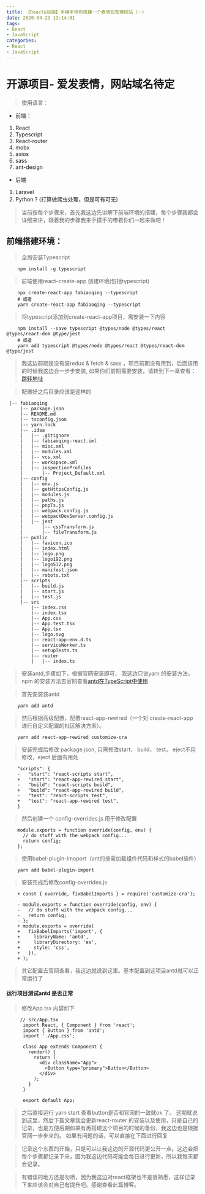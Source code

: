 ```yaml
---
title: 【React&后端】手摸手带你搭建一个表情包管理网站（一）
date: 2020-04-23 13:14:01
tags:
- React
- JavaScript
categories:
- React
- JavaScript
---
```


# 开源项目- 爱发表情，网站域名待定

> 使用语言：

- 前端：
1. React
2. Typescript
3. React-router
4. mobx
5. axios
6. sass
7. ant-design

- 后端
1. Laravel
2. Python ? (打算做爬虫处理，但是可有可无)

> 当前按每个步骤来，首先我这边先讲解下前端环境的搭建，每个步骤我都会详细来讲，跟着我的步骤我来手摸手的带着你们一起来做吧！

## 前端搭建环境：

> 全局安装Typescript
```
    npm install -g typescript
```

> 前端使用react-create-app 创建环境(包括typescript)
```
    npx create-react-app fabiaoqing --typescript
    # 或者
    yarn create-react-app fabiaoqing --typescript
```

> 将typescript添加到create-react-app项目，需安装一下内容

```
    npm install --save typescript @types/node @types/react @types/react-dom @type/jest
    # 或者
    yarn add typescript @types/node @types/react @types/react-dom @type/jest
```


> 我这边前期是没有装redux & fetch & sass ，项目前期没有用到，后面该用的时候我这边会一步步安装, 如果你们前期需要安装，请转到下一章查看： [跳转地址](test)

>  配置好之后目录应该是这样的

```
 |-- fabiaoqing
     |-- package.json
     |-- README.md
     |-- tsconfig.json
     |-- yarn.lock
     |-- .idea
     |   |-- .gitignore
     |   |-- fabiaoqing-react.iml
     |   |-- misc.xml
     |   |-- modules.xml
     |   |-- vcs.xml
     |   |-- workspace.xml
     |   |-- inspectionProfiles
     |       |-- Project_Default.xml
     |-- config
     |   |-- env.js
     |   |-- getHttpsConfig.js
     |   |-- modules.js
     |   |-- paths.js
     |   |-- pnpTs.js
     |   |-- webpack.config.js
     |   |-- webpackDevServer.config.js
     |   |-- jest
     |       |-- cssTransform.js
     |       |-- fileTransform.js
     |-- public
     |   |-- favicon.ico
     |   |-- index.html
     |   |-- logo.png
     |   |-- logo192.png
     |   |-- logo512.png
     |   |-- manifest.json
     |   |-- robots.txt
     |-- scripts
     |   |-- build.js
     |   |-- start.js
     |   |-- test.js
     |-- src
         |-- index.css
         |-- index.tsx
         |-- App.css
         |-- App.test.tsx
         |-- App.tsx
         |-- logo.svg
         |-- react-app-env.d.ts
         |-- serviceWorker.ts
         |-- setupTests.ts
         |-- router
         |   |-- index.ts

```

> 安装antd,步骤如下，根据官网安装即可， 我这边只说yarn 的安装方法，npm 的安装方法去官网查看[antd在TypeScript中使用](https://ant.design/docs/react/use-in-typescript-cn)

> 首先安装装antd
```
    yarn add antd
```
> 然后根据高级配置，配置react-app-rewired（一个对 create-react-app 进行自定义配置的社区解决方案）。

```
    yarn add react-app-rewired customize-cra
```
> 安装完成后修改 package.json, 只需修改start， build， test。 eject不用修改，eject 后面有用处
```
    "scripts": {
    -   "start": "react-scripts start",
    +   "start": "react-app-rewired start",
    -   "build": "react-scripts build",
    +   "build": "react-app-rewired build",
    -   "test": "react-scripts test",
    +   "test": "react-app-rewired test",
    }
```
> 然后创建一个 config-overrides.js 用于修改配置

```
    module.exports = function override(config, env) {
      // do stuff with the webpack config...
      return config;
    };
```

> 使用babel-plugin-imoport（ant的按需加载组件代码和样式的babel插件）
```
    yarn add babel-plugin-import
```
> 安装完成后修改config-overrides.js

```
    + const { override, fixBabelImports } = require('customize-cra');
    
    - module.exports = function override(config, env) {
    -   // do stuff with the webpack config...
    -   return config;
    - };
    + module.exports = override(
    +   fixBabelImports('import', {
    +     libraryName: 'antd',
    +     libraryDirectory: 'es',
    +     style: 'css',
    +   }),
    + );
```
> 其它配置去官网查看，我这边就说到这里。基本配置到这项目antd就可以正常运行了

#### 运行项目测试antd 是否正常

> 修改App.tsx 内容如下

```
     // src/App.tsx
      import React, { Component } from 'react';
      import { Button } from 'antd';
      import './App.css';
    
      class App extends Component {
        render() {
          return (
            <div className="App">
              <Button type="primary">Button</Button>
            </div>
          );
        }
      }
    
      export default App;
```

> 之后直接运行 yarn start 查看button是否和官网的一致就ok 了。 这期就说到这里，然后下篇文章我会更新react-router 的安装以及使用，只是自己的记录，也是方便后期如果有再搭建这个项目的时候的备份，我这边也是根据官网一步步来的。
>如果有问题的话，可以直接在下面进行回复


> 记录这个东西的开始，只是可以让我这边的开源代码更公开一点。这边会把每个步骤都记录下来，因为我这边代码可能会每日进行更新，所以我每天都会记录。

> 有错误的地方还是勿喷，因为我这边对react框架也不是很熟悉，这样记录下来应该会对自己有提升吧。感谢查看此篇博客。

